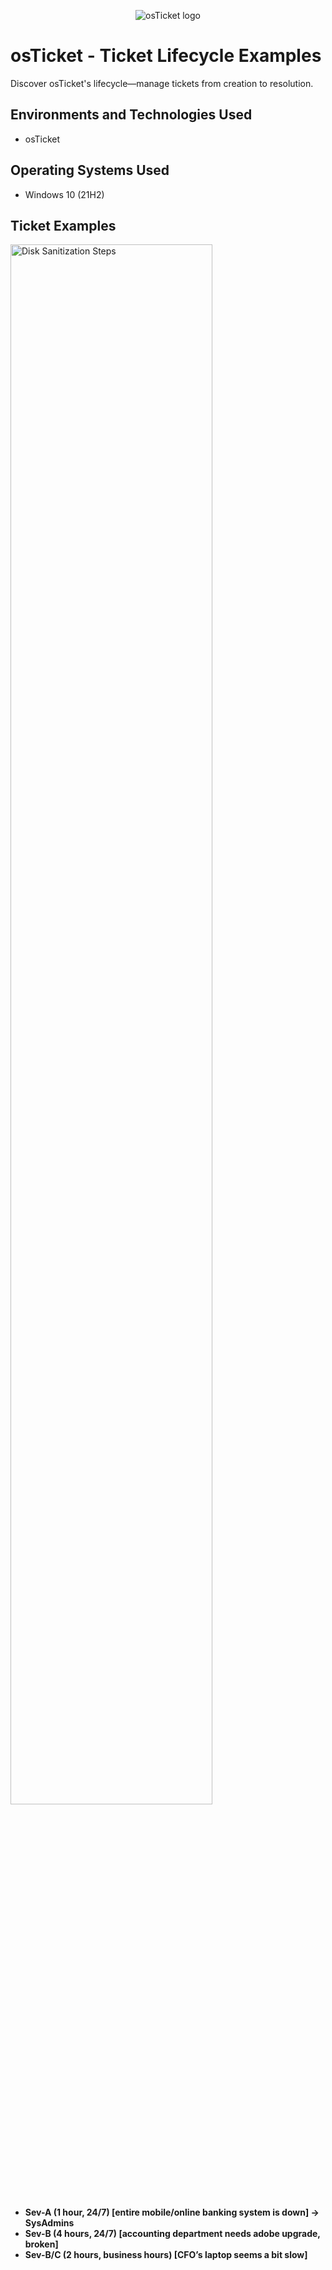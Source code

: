 <p align="center">
<img src="https://i.imgur.com/Clzj7Xs.png" alt="osTicket logo"/>
</p>

<h1>osTicket - Ticket Lifecycle Examples</h1>
Discover osTicket's lifecycle—manage tickets from creation to resolution.<br />
<h2>Environments and Technologies Used</h2>

- osTicket


<h2>Operating Systems Used </h2>

- Windows 10</b> (21H2)
<h2>Ticket Examples</h2>


<p>
<img src="https://i.imgur.com/fId1nIr.png" height="80%" width="80%" alt="Disk Sanitization Steps"/>
</p>
<h4>

- Sev-A (1 hour, 24/7) [entire mobile/online banking system is down] -> SysAdmins
- Sev-B (4 hours, 24/7) [accounting department needs adobe upgrade, broken]
- Sev-B/C (2 hours, business hours) [CFO’s laptop seems a bit slow]


</h4>
<br />
